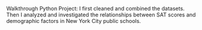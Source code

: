 Walkthrough Python Project:
I first cleaned and combined the datasets.
Then I analyzed and investigated the relationships between SAT scores and demographic factors in New York City public schools.
